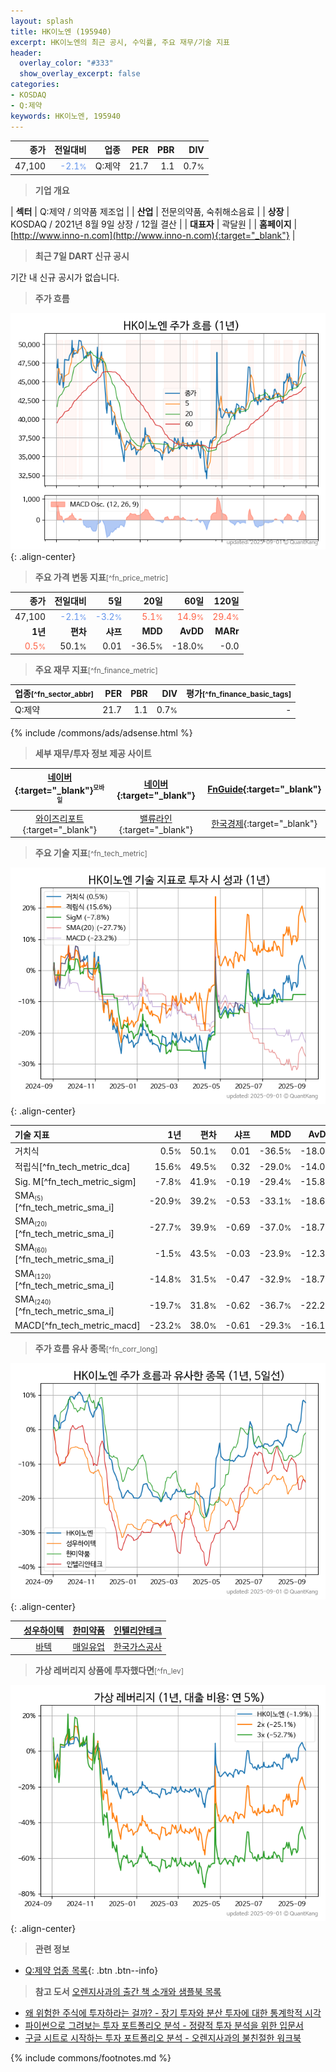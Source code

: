 ```yaml
---
layout: splash
title: HK이노엔 (195940)
excerpt: HK이노엔의 최근 공시, 수익률, 주요 재무/기술 지표
header:
  overlay_color: "#333"
  show_overlay_excerpt: false
categories:
- KOSDAQ
- Q:제약
keywords: HK이노엔, 195940
---
```


| **종가** | **전일대비** | **업종** | **PER** | **PBR** | **DIV** |
| -------: | -----------: | -------: | ------: | ------: | ------: |
| 47,100 | <span style="color: cornflowerblue">-2.1<small>%</small></span> | Q:제약 | 21.7 | 1.1 | 0.7<small>%</small> |

<!-- more -->


> **기업 개요**<a id="company"></a>

| <span style="white-space:nowrap;">**섹터**</span> | Q:제약 / 의약품 제조업 |
| <span style="white-space:nowrap;">**산업**</span> | 전문의약품, 숙취해소음료 |
| <span style="white-space:nowrap;">**상장**</span> | KOSDAQ / 2021년 8월 9일 상장 / 12월 결산 |
| <span style="white-space:nowrap;">**대표자**</span> | 곽달원 |
| <span style="white-space:nowrap;">**홈페이지**</span> | [http://www.inno-n.com](http://www.inno-n.com){:target="_blank"} |


> **최근 7일 DART 신규 공시**<a id="dart"></a>

기간 내 신규 공시가 없습니다.


> **주가 흐름**<a id="price"></a>

![195940](/stock/images/195940.png){: .align-center}


> **주요 가격 변동 지표**<small>[^fn_price_metric]</small>

| **종가** | **전일대비** | **5일** | **20일** | **60일** | **120일** |
| -------: | -----------: | ------: | -------: | -------: | --------: |
| 47,100 | <span style="color: cornflowerblue">-2.1<small>%</small></span> | <span style="color: cornflowerblue">-3.2<small>%</small></span> | <span style="color: tomato">5.1<small>%</small></span> | <span style="color: tomato">14.9<small>%</small></span> | <span style="color: tomato">29.4<small>%</small></span> |
| **1년** | **편차** | **샤프** | **MDD** | **AvDD** | **MARr** |
| <span style="color: tomato">0.5<small>%</small></span> | 50.1<small>%</small> | 0.01 | -36.5<small>%</small> | -18.0<small>%</small> | -0.0 |


> **주요 재무 지표**<small>[^fn_finance_metric]</small>

| **업종**<small>[^fn_sector_abbr]</small> | **PER** | **PBR** | **DIV** | **평가**<small>[^fn_finance_basic_tags]</small> |
| :--------------------------------------- | ------: | ------: | ------: | ----------------------------------------------: |
| Q:제약 | 21.7 | 1.1 | 0.7<small>%</small> | - |



{% include /commons/ads/adsense.html %}

> **세부 재무/투자 정보 제공 사이트**

| [네이버](https://m.stock.naver.com/domestic/stock/195940/finance/summary){:target="_blank"}<sup><small>모바일</small></sup> | [네이버](https://finance.naver.com/item/coinfo.naver?code=195940){:target="_blank"} | [FnGuide](https://comp.fnguide.com/SVO2/ASP/SVD_Invest.asp?gicode=A195940&MenuYn=Y){:target="_blank"} |
| :---: | :---: | :---: |
| [와이즈리포트](https://comp.wisereport.co.kr/company/c1040001.aspx?cmp_cd=195940){:target="_blank"} | [밸류라인](https://www.valueline.co.kr/finance/summary/195940){:target="_blank"} | [한국경제](https://markets.hankyung.com/stock/195940/financial-summary){:target="_blank"} |


> **주요 기술 지표**<small>[^fn_tech_metric]</small>


![195940](/stock/images/195940_tech.png){: .align-center}

| **기술 지표** | **1년** | **편차** | **샤프** | **MDD** | **AvDD** |
| :------------ | ------: | -----------: | -------: | ------: | -------: |
| 거치식 | 0.5<small>%</small> | 50.1<small>%</small> | 0.01 | -36.5<small>%</small> | -18.0<small>%</small> |
| 적립식[^fn_tech_metric_dca] | 15.6<small>%</small> | 49.5<small>%</small> | 0.32 | -29.0<small>%</small> | -14.0<small>%</small> |
| Sig. M[^fn_tech_metric_sigm] | -7.8<small>%</small> | 41.9<small>%</small> | -0.19 | -29.4<small>%</small> | -15.8<small>%</small> |
| SMA<small><sub>(5)</sub></small>[^fn_tech_metric_sma_i] | -20.9<small>%</small> | 39.2<small>%</small> | -0.53 | -33.1<small>%</small> | -18.6<small>%</small> |
| SMA<small><sub>(20)</sub></small>[^fn_tech_metric_sma_i] | -27.7<small>%</small> | 39.9<small>%</small> | -0.69 | -37.0<small>%</small> | -18.7<small>%</small> |
| SMA<small><sub>(60)</sub></small>[^fn_tech_metric_sma_i] | -1.5<small>%</small> | 43.5<small>%</small> | -0.03 | -23.9<small>%</small> | -12.3<small>%</small> |
| SMA<small><sub>(120)</sub></small>[^fn_tech_metric_sma_i] | -14.8<small>%</small> | 31.5<small>%</small> | -0.47 | -32.9<small>%</small> | -18.7<small>%</small> |
| SMA<small><sub>(240)</sub></small>[^fn_tech_metric_sma_i] | -19.7<small>%</small> | 31.8<small>%</small> | -0.62 | -36.7<small>%</small> | -22.2<small>%</small> |
| MACD[^fn_tech_metric_macd] | -23.2<small>%</small> | 38.0<small>%</small> | -0.61 | -29.3<small>%</small> | -16.1<small>%</small> |


> **주가 흐름 유사 종목**<a id="corr"></a><small>[^fn_corr_long]</small>

![195940](/stock/images/195940_corr.png){: .align-center}

|       | [성우하이텍](/015750/) | [한미약품](/128940/) | [인텔리안테크](/189300/) |
| :---: | :------------------------------------: | :------------------------------------: | :------------------------------------: |
|       | [바텍](/043150/) | [매일유업](/267980/) | [한국가스공사](/036460/) |


> **가상 레버리지 상품에 투자했다면**<a id="2x"></a><small>[^fn_lev]</small>

![195940](/stock/images/195940_2x.png){: .align-center}


> **관련 정보**

- [Q:제약 업종 목록](/stats/sector/kosdaq_업종_제약_종목/){: .btn .btn--info}

> **참고 도서** [오렌지사과의 출간 책 소개와 샘플북 목록](https://kongdori.tistory.com/691)

- [왜 위험한 주식에 투자하라는 걸까? - 장기 투자와 분산 투자에 대한 통계학적 시각](https://kongdori.tistory.com/421)
- [파이썬으로 그려보는 투자 포트폴리오 분석  - 정량적 투자 분석을 위한 입문서](https://kongdori.tistory.com/643)
- [구글 시트로 시작하는 투자 포트폴리오 분석 - 오렌지사과의 불친절한 워크북](https://kongdori.tistory.com/449)


{% include commons/footnotes.md %}